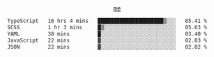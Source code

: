 <p align="center">
  <samp>
    <a href="https://yiwwhl.com">me</a>
  </samp>
</p>

<!--START_SECTION:waka-->

```txt
TypeScript   16 hrs 4 mins   █████████████████████▒░░░   85.41 %
SCSS         1 hr 3 mins     █▒░░░░░░░░░░░░░░░░░░░░░░░   05.63 %
YAML         38 mins         █░░░░░░░░░░░░░░░░░░░░░░░░   03.40 %
JavaScript   22 mins         ▓░░░░░░░░░░░░░░░░░░░░░░░░   02.03 %
JSON         22 mins         ▓░░░░░░░░░░░░░░░░░░░░░░░░   02.02 %
```

<!--END_SECTION:waka-->